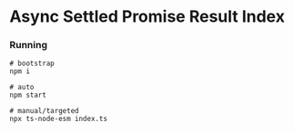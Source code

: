 # Async Settled Promise Result Index

### Running

```
# bootstrap
npm i

# auto
npm start

# manual/targeted
npx ts-node-esm index.ts
```